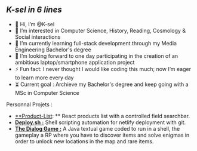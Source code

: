 ***K-sel in 6 lines***
---
- 👋 Hi, I’m @K-sel  
- 👀 I’m interested in Computer Science, History, Reading, Cosmology & Social interactions
- 🌱 I’m currently learning full-stack development through my Media Engineering Bachelor's degree  
- 💞️ I’m looking forward to one day participating in the creation of an ambitious laptop/smartphone application project  
- ⚡ Fun fact: I never thought I would like coding this much; now I’m eager to learn more every day
- ⏳ Current goal : Archieve my Bachelor's degree and keep going with a MSc in Computer Science

Personnal Projets : 
- [**Product-List](https://github.com/K-sel/product-list): ** React products list with a controlled field searchbar.
- [**Deploy.sh :**](https://github.com/K-sel/deploy.sh) Shell scripting automation for netlify deployment with git.
- [**The Dialog Game :**](https://github.com/K-sel/TheDialogGame) A Java textual game coded to run in a shell, the gameplay a RP where you have to discover items and solve enigmas in order to unlock new locations in the map and rare items. 


